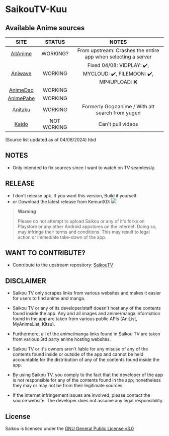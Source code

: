 # **SaikouTV-Kuu**

## Available Anime sources

|               SITE                |     STATUS     | NOTES                                                     |
|:---------------------------------:|:--------------:|:---------------------------------------------------------:|
|  [AllAnime](https://allanime.to)  |     WORKING?   | From upstream: Crashes the entire app when selecting a server |
| [Aniwave](https://aniwave.to)     |     WORKING    | Fixed 04/08: VIDPLAY: ✔️, MYCLOUD: ✔️, FILEMOON: ✔️, MP4UPLOAD: :x: |
|  [AnimeDao](https://animedao.bz)  |     WORKING    |                                                           |
| [AnimePahe](https://animepahe.ru) |     WORKING    |                                                           |
|   [Anitaku](https://anitaku.to)   |     WORKING    |  Formerly Gogoanime / With alt search from yugen          |
|   [Kaido](https://kaido.to)       |   NOT WORKING  |  Can't pull videos                                        |

(Source list updated as of 04/08/2024) hbd

## NOTES
- Only intended to fix sources since I want to watch on TV seamlessly.

## RELEASE
- I don't release apk. If you want this version, Build it yourself.
- or Download the latest release from KemuriXD: <a href="https://github.com/kemuriXD/SaikouTV/releases"><img src="https://img.shields.io/github/downloads/kemuriXD/SaikouTV/total?color=%233DDC84&logo=android&logoColor=%23fff&style=for-the-badge"></a>

> **Warning**
>
> Please do not attempt to upload Saikou or any of it's forks on Playstore or any other Android appstores on the internet. Doing so, may infringe their terms and conditions. This may result to legal action or immediate take-down of the app.
## WANT TO CONTRIBUTE?

- Contribute to the upstream repository: [SaikouTV](https://github.com/kemuriXD/SaikouTV)

## DISCLAIMER

* Saikou TV only scrapes links from various websites and makes it easier for users to find anime and manga.

* Saikou TV or any of its developer/staff doesn't host any of the contents found inside the app. Any and all images and anime/manga information found in the app are taken from various public APIs (AniList, MyAnimeList, Kitsu).

* Furthermore, all of the anime/manga links found in Saikou TV are taken from various 3rd party anime hosting websites.

* Saikou TV or it's owners aren't liable for any misuse of any of the contents found inside or outside of the app and cannot be held accountable for the distribution of any of the contents found inside the app.

* By using Saikou TV, you comply to the fact that the developer of the app is not responsible for any of the contents found in the app; nonetheless they may or may not be from their legitimate sources.

* If the internet infringement issues are involved, please contact the source website. The developer does not assume any legal responsibility.

## License

Saikou is licensed under the [GNU General Public License v3.0](LICENSE.md)
